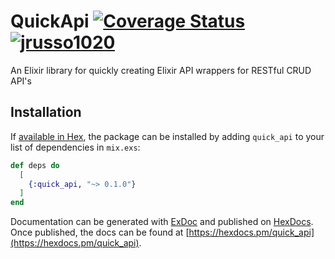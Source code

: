 # QuickApi [![Coverage Status](https://coveralls.io/repos/github/jrusso1020/quick_api/badge.svg?branch=master)](https://coveralls.io/github/jrusso1020/quick_api?branch=master) [![jrusso1020](https://circleci.com/gh/jrusso1020/quick_api.svg?style=svg)](https://circleci.com/gh/jrusso1020/quick_api)
An Elixir library for quickly creating Elixir API wrappers for RESTful CRUD API's

## Installation

If [available in Hex](https://hex.pm/docs/publish), the package can be installed
by adding `quick_api` to your list of dependencies in `mix.exs`:

```elixir
def deps do
  [
    {:quick_api, "~> 0.1.0"}
  ]
end
```

Documentation can be generated with [ExDoc](https://github.com/elixir-lang/ex_doc)
and published on [HexDocs](https://hexdocs.pm). Once published, the docs can
be found at [https://hexdocs.pm/quick_api](https://hexdocs.pm/quick_api).

